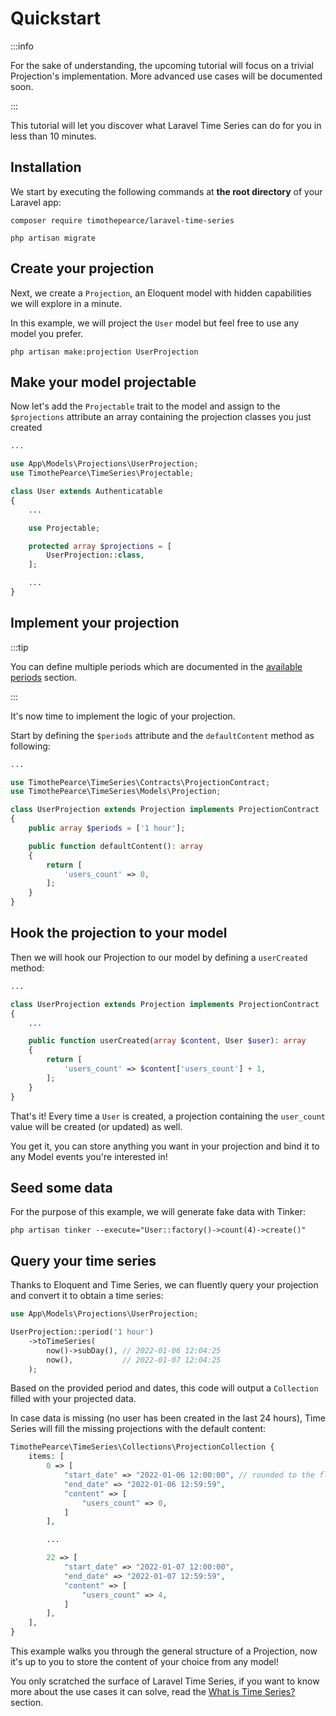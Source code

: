 # Quickstart

:::info

For the sake of understanding, the upcoming tutorial will focus on a trivial Projection's implementation. More advanced use cases will be documented soon.

:::

This tutorial will let you discover what Laravel Time Series can do for you in less than 10 minutes.

## Installation

We start by executing the following commands at **the root directory** of your Laravel app:

```
composer require timothepearce/laravel-time-series

php artisan migrate
```

## Create your projection

Next, we create a `Projection`, an Eloquent model with hidden capabilities we will explore in a minute.

In this example, we will project the `User` model but feel free to use any model you prefer.

```shell
php artisan make:projection UserProjection
```

## Make your model projectable

Now let's add the `Projectable` trait to the model and assign to the `$projections` attribute an array containing the projection classes you just created

```php title="app/Models/User.php" {10,12,13,14}
...

use App\Models\Projections\UserProjection;
use TimothePearce\TimeSeries\Projectable;

class User extends Authenticatable
{
    ...

    use Projectable;

    protected array $projections = [
        UserProjection::class,
    ];

    ...
}
```

## Implement your projection

:::tip

You can define multiple periods which are documented in the [available periods](/getting-started/available-periods) section.

:::

It's now time to implement the logic of your projection.

Start by defining the `$periods` attribute and the `defaultContent` method as following:

```php title="app/Models/Projections/UserProjection.php" {8,10,11,12,13,14,15}
...

use TimothePearce\TimeSeries\Contracts\ProjectionContract;
use TimothePearce\TimeSeries\Models\Projection;

class UserProjection extends Projection implements ProjectionContract
{
    public array $periods = ['1 hour'];

    public function defaultContent(): array
    {
        return [
            'users_count' => 0,
        ];
    }
}
```

## Hook the projection to your model

Then we will hook our Projection to our model by defining a `userCreated` method:
```php title="app/Models/Projections/UserProjection.php" {7,8,9,10,11,12}
...

class UserProjection extends Projection implements ProjectionContract
{
    ...

    public function userCreated(array $content, User $user): array
    {
        return [
            'users_count' => $content['users_count'] + 1,
        ];
    }
}
```

That's it! Every time a `User` is created, a projection containing the `user_count` value will be created (or updated) as well.

You get it, you can store anything you want in your projection and bind it to any Model events you're interested in! 

## Seed some data

For the purpose of this example, we will generate fake data with Tinker:

```
php artisan tinker --execute="User::factory()->count(4)->create()"
```

## Query your time series

Thanks to Eloquent and Time Series, we can fluently query your projection and convert it to obtain a time series:

```php
use App\Models\Projections\UserProjection;

UserProjection::period('1 hour')
    ->toTimeSeries(
        now()->subDay(), // 2022-01-06 12:04:25
        now(),           // 2022-01-07 12:04:25
    );
```

Based on the provided period and dates, this code will output a `Collection` filled with your projected data.

In case data is missing (no user has been created in the last 24 hours), Time Series will fill the missing projections with the default content:

```php
TimothePearce\TimeSeries\Collections\ProjectionCollection {
    items: [
        0 => [
            "start_date" => "2022-01-06 12:00:00", // rounded to the floor given the '1 hour' period
            "end_date" => "2022-01-06 12:59:59",
            "content" => [
                "users_count" => 0,
            ]
        ],

        ...

        22 => [
            "start_date" => "2022-01-07 12:00:00",
            "end_date" => "2022-01-07 12:59:59",
            "content" => [
                "users_count" => 4,
            ]
        ],
    ],
}
```

This example walks you through the general structure of a Projection, now it's up to you to store the content of your choice from any model!

You only scratched the surface of Laravel Time Series, if you want to know more about the use cases it can solve, read the [What is Time Series?](/) section.